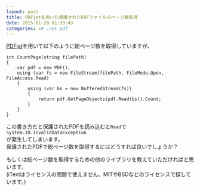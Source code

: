 ```yaml
---
layout: post
title: PDFjetを用いた保護されたPDFファイルのページ数取得
date: 2015-01-28 01:33:43
categories: c# .net pdf
---
```

<!-- {% raw %} -->
<p><a href="http://pdfjet.com/os/edition.html" rel="nofollow">PDFjet</a>を用いて以下のように総ページ数を取得していますが、</p>

<pre><code>int CountPage(string filePath)
{
    var pdf = new PDF();
    using (var fs = new FileStream(filePath, FileMode.Open, FileAccess.Read)
    {
        using (var bs = new BufferedStream(fs))
        {
            return pdf.GetPageObjects(pdf.Read(bs)).Count;
        }
    }
}
</code></pre>

<p>この書き方だと保護されたPDFを読み込むと<code>Read</code>で<code>System.IO.InvalidDataException</code><br>
が発生してしまいます。<br>
保護されたPDFで総ページ数を取得するにはどうすれば良いでしょうか？</p>

<p>もしくは総ページ数を取得するための他のライブラリを教えていただければと思います。<br>
(iTextはライセンスの問題で使えません。MITやBSDなどのライセンスで探しています。)</p>
<!-- {% endraw %} -->
